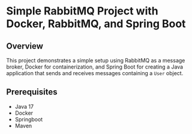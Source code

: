 # Simple RabbitMQ Project with Docker, RabbitMQ, and Spring Boot

## Overview

This project demonstrates a simple setup using RabbitMQ as a message broker, Docker for containerization, and Spring Boot for creating a Java application that sends and receives messages containing a `User` object.

## Prerequisites

- Java 17
- Docker
- Springboot
- Maven
